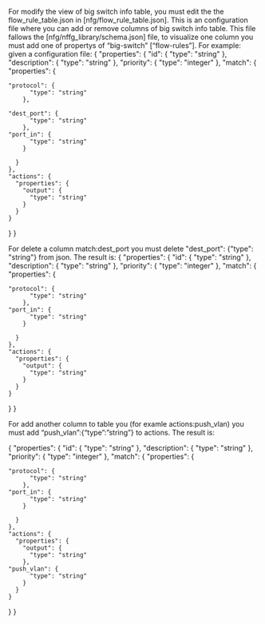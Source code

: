For modify the view of big switch info table, you must edit the the flow_rule_table.json in [nfg/flow_rule_table.json]. This is an configuration file where you can  add or remove columns of  big switch info table.  This file fallows the [nfg/nffg_library/schema.json] file, to visualize one column you must add one of propertys of “big-switch” [“flow-rules”].
For example: given a configuration file:
{
  "properties": {
    "id": {
      "type": "string"
    },
    "description": {
      "type": "string"
    },
    "priority": {
      "type": "integer"
    },
    "match": {
      "properties": {
	
	"protocol": {
          "type": "string"
        },
        
	"dest_port": {
          "type": "string"
        },
	"port_in": {
          "type": "string"
        }
        
      }
    },
    "actions": {
      "properties": {
        "output": {
          "type": "string"
        }
      }
    }
  }
}

For delete a column match:dest_port you must delete "dest_port": {"type": "string"} from json. The result is:
{
  "properties": {
    "id": {
      "type": "string"
    },
    "description": {
      "type": "string"
    },
    "priority": {
      "type": "integer"
    },
    "match": {
      "properties": {
	
	"protocol": {
          "type": "string"
        },
	"port_in": {
          "type": "string"
        }
        
      }
    },
    "actions": {
      "properties": {
        "output": {
          "type": "string"
        }
      }
    }
  }
}

For add another column to table you (for examle actions:push_vlan) you must add “push_vlan”:{“type”:”string”} to actions. 
The result is:

{
  "properties": {
    "id": {
      "type": "string"
    },
    "description": {
      "type": "string"
    },
    "priority": {
      "type": "integer"
    },
    "match": {
      "properties": {
	
	"protocol": {
          "type": "string"
        },
	"port_in": {
          "type": "string"
        }
        
      }
    },
    "actions": {
      "properties": {
        "output": {
          "type": "string"
        },
	"push_vlan": {
          "type": "string"
        }
      }
    }
  }
}

